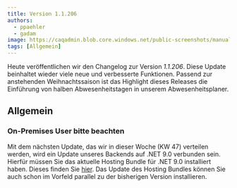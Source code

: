 ```yaml
---
title: Version 1.1.206
authors:
  - ppaehler
  - gadam
image: https://caqadmin.blob.core.windows.net/public-screenshots/manual-screenshots/holidays.png
tags: [Allgemein]
---
```


Heute veröffentlichen wir den Changelog zur Version _1.1.206_. Diese Update beinhaltet wieder viele neue und verbesserte Funktionen.
Passend zur anstehenden Weihnachtssaison ist das Highlight dieses Releases die Einführung von halben Abwesenheitstagen in unserem Abwesenheitsplaner.

<!--truncate-->

## Allgemein

### On-Premises User bitte beachten

Mit dem nächsten Update, das wir in dieser Woche (KW 47) verteilen werden, wird ein Update unseres Backends auf .NET 9.0 verbunden sein. Hierfür müssen Sie das aktuelle Hosting Bundle für .NET 9.0 installiert haben.
Dieses finden Sie [hier](https://dotnet.microsoft.com/en-us/download/dotnet/9.0). Das Update des Hosting Bundles können Sie auch schon im Vorfeld parallel zu der bisherigen Version installieren.
